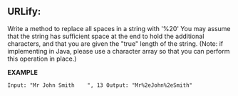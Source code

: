 ## URLify:

Write a method to replace all spaces in a string with '%20' You may assume that the string has sufficient space at the end to hold the additional characters, and that you are given the "true" length of the string. (Note: if implementing in Java, please use a character array so that you can perform this operation in place.)

**EXAMPLE**

```
Input: "Mr John Smith    ", 13 Output: "Mr%2eJohn%2eSmith"
```
